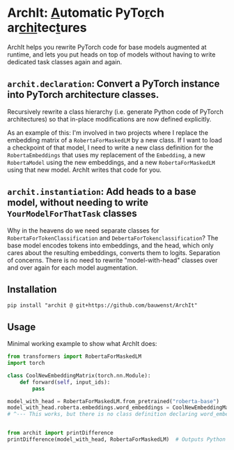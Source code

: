 # ArchIt: <u>A</u>utomatic PyTo<u>r</u>ch ar<u>chi</u>tec<u>t</u>ures 
ArchIt helps you rewrite PyTorch code for base models augmented at runtime, and lets you put heads on top of models without 
having to write dedicated task classes again and again.

## `archit.declaration`: Convert a PyTorch instance into PyTorch architecture classes.
Recursively rewrite a class hierarchy (i.e. generate Python code of PyTorch architectures) so that in-place modifications
are now defined explicitly.

As an example of this: I'm involved in two projects where I replace the embedding matrix of a `RobertaForMaskedLM` by a 
new class. If I want to load a checkpoint of that model, I need to write a new class definition for the `RobertaEmbeddings` 
that uses my replacement of the `Embedding`, a new `RobertaModel` using the new embeddings, and a new `RobertaForMaskedLM` 
using that new model. ArchIt writes that code for you.

## `archit.instantiation`: Add heads to a base model, without needing to write `YourModelForThatTask` classes
Why in the heavens do we need separate classes for `RobertaForTokenClassification` and `DebertaForTokenclassification`?
The base model encodes tokens into embeddings, and the head, which only cares about the resulting embeddings, converts
them to logits. Separation of concerns. There is no need to rewrite "model-with-head" classes over and over again for each
model augmentation.

## Installation
```shell
pip install "archit @ git+https://github.com/bauwenst/ArchIt"
```

## Usage
Minimal working example to show what ArchIt does:
```python
from transformers import RobertaForMaskedLM
import torch

class CoolNewEmbeddingMatrix(torch.nn.Module):
    def forward(self, input_ids):
        pass

model_with_head = RobertaForMaskedLM.from_pretrained("roberta-base")
model_with_head.roberta.embeddings.word_embeddings = CoolNewEmbeddingMatrix()
# ^--- This works, but there is no class definition declaring word_embeddings as a CoolNewEmbeddingMatrix.


from archit import printDifference
printDifference(model_with_head, RobertaForMaskedLM)  # Outputs Python code for 3 new classes.
```